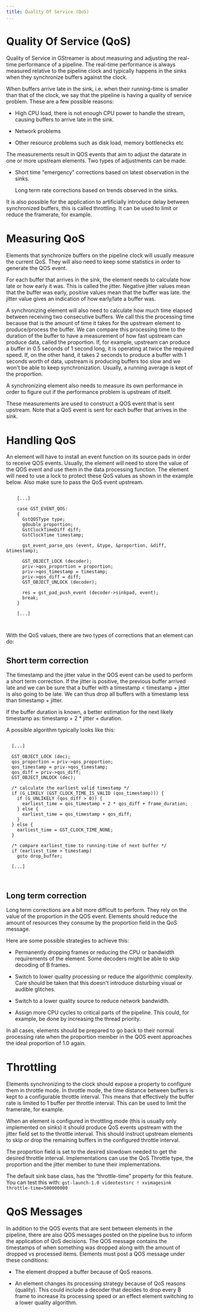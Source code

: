 ```yaml
---
title: Quality Of Service (QoS)
...
```


# Quality Of Service (QoS)

Quality of Service in GStreamer is about measuring and adjusting the
real-time performance of a pipeline. The real-time performance is always
measured relative to the pipeline clock and typically happens in the
sinks when they synchronize buffers against the clock.

When buffers arrive late in the sink, i.e. when their running-time is
smaller than that of the clock, we say that the pipeline is having a
quality of service problem. These are a few possible reasons:

  - High CPU load, there is not enough CPU power to handle the stream,
    causing buffers to arrive late in the sink.

  - Network problems

  - Other resource problems such as disk load, memory bottlenecks etc

The measurements result in QOS events that aim to adjust the datarate in
one or more upstream elements. Two types of adjustments can be made:

  - Short time "emergency" corrections based on latest observation in
    the sinks.
    
    Long term rate corrections based on trends observed in the sinks.

It is also possible for the application to artificially introduce delay
between synchronized buffers, this is called throttling. It can be used
to limit or reduce the framerate, for example.

# Measuring QoS

Elements that synchronize buffers on the pipeline clock will usually
measure the current QoS. They will also need to keep some statistics in
order to generate the QOS event.

For each buffer that arrives in the sink, the element needs to calculate
how late or how early it was. This is called the jitter. Negative jitter
values mean that the buffer was early, positive values mean that the
buffer was late. the jitter value gives an indication of how early/late
a buffer was.

A synchronizing element will also need to calculate how much time
elapsed between receiving two consecutive buffers. We call this the
processing time because that is the amount of time it takes for the
upstream element to produce/process the buffer. We can compare this
processing time to the duration of the buffer to have a measurement of
how fast upstream can produce data, called the proportion. If, for
example, upstream can produce a buffer in 0.5 seconds of 1 second long,
it is operating at twice the required speed. If, on the other hand, it
takes 2 seconds to produce a buffer with 1 seconds worth of data,
upstream is producing buffers too slow and we won't be able to keep
synchronization. Usually, a running average is kept of the proportion.

A synchronizing element also needs to measure its own performance in
order to figure out if the performance problem is upstream of itself.

These measurements are used to construct a QOS event that is sent
upstream. Note that a QoS event is sent for each buffer that arrives in
the sink.

# Handling QoS

An element will have to install an event function on its source pads in
order to receive QOS events. Usually, the element will need to store the
value of the QOS event and use them in the data processing function. The
element will need to use a lock to protect these QoS values as shown in
the example below. Also make sure to pass the QoS event upstream.

``` 

    [...]

    case GST_EVENT_QOS:
    {
      GstQOSType type;
      gdouble proportion;
      GstClockTimeDiff diff;
      GstClockTime timestamp;

      gst_event_parse_qos (event, &type, &proportion, &diff, &timestamp);

      GST_OBJECT_LOCK (decoder);
      priv->qos_proportion = proportion;
      priv->qos_timestamp = timestamp;
      priv->qos_diff = diff;
      GST_OBJECT_UNLOCK (decoder);

      res = gst_pad_push_event (decoder->sinkpad, event);
      break;
    }

    [...]

    
```

With the QoS values, there are two types of corrections that an element
can do:

## Short term correction

The timestamp and the jitter value in the QOS event can be used to
perform a short term correction. If the jitter is positive, the previous
buffer arrived late and we can be sure that a buffer with a timestamp \<
timestamp + jitter is also going to be late. We can thus drop all
buffers with a timestamp less than timestamp + jitter.

If the buffer duration is known, a better estimation for the next likely
timestamp as: timestamp + 2 \* jitter + duration.

A possible algorithm typically looks like this:

``` 

  [...]

  GST_OBJECT_LOCK (dec);
  qos_proportion = priv->qos_proportion;
  qos_timestamp = priv->qos_timestamp;
  qos_diff = priv->qos_diff;
  GST_OBJECT_UNLOCK (dec);

  /* calculate the earliest valid timestamp */
  if (G_LIKELY (GST_CLOCK_TIME_IS_VALID (qos_timestamp))) {
    if (G_UNLIKELY (qos_diff > 0)) {
      earliest_time = qos_timestamp + 2 * qos_diff + frame_duration;
    } else {
      earliest_time = qos_timestamp + qos_diff;
    }
  } else {
    earliest_time = GST_CLOCK_TIME_NONE;
  }

  /* compare earliest_time to running-time of next buffer */
  if (earliest_time > timestamp)
    goto drop_buffer;

  [...]

      
```

## Long term correction

Long term corrections are a bit more difficult to perform. They rely on
the value of the proportion in the QOS event. Elements should reduce the
amount of resources they consume by the proportion field in the QoS
message.

Here are some possible strategies to achieve this:

  - Permanently dropping frames or reducing the CPU or bandwidth
    requirements of the element. Some decoders might be able to skip
    decoding of B frames.

  - Switch to lower quality processing or reduce the algorithmic
    complexity. Care should be taken that this doesn't introduce
    disturbing visual or audible glitches.

  - Switch to a lower quality source to reduce network bandwidth.

  - Assign more CPU cycles to critical parts of the pipeline. This
    could, for example, be done by increasing the thread priority.

In all cases, elements should be prepared to go back to their normal
processing rate when the proportion member in the QOS event approaches
the ideal proportion of 1.0 again.

# Throttling

Elements synchronizing to the clock should expose a property to
configure them in throttle mode. In throttle mode, the time distance
between buffers is kept to a configurable throttle interval. This means
that effectively the buffer rate is limited to 1 buffer per throttle
interval. This can be used to limit the framerate, for example.

When an element is configured in throttling mode (this is usually only
implemented on sinks) it should produce QoS events upstream with the
jitter field set to the throttle interval. This should instruct upstream
elements to skip or drop the remaining buffers in the configured
throttle interval.

The proportion field is set to the desired slowdown needed to get the
desired throttle interval. Implementations can use the QoS Throttle
type, the proportion and the jitter member to tune their
implementations.

The default sink base class, has the “throttle-time” property for this
feature. You can test this with: `gst-launch-1.0 videotestsrc !
xvimagesink throttle-time=500000000`

# QoS Messages

In addition to the QOS events that are sent between elements in the
pipeline, there are also QOS messages posted on the pipeline bus to
inform the application of QoS decisions. The QOS message contains the
timestamps of when something was dropped along with the amount of
dropped vs processed items. Elements must post a QOS message under these
conditions:

  - The element dropped a buffer because of QoS reasons.

  - An element changes its processing strategy because of QoS reasons
    (quality). This could include a decoder that decides to drop every B
    frame to increase its processing speed or an effect element
    switching to a lower quality algorithm.

